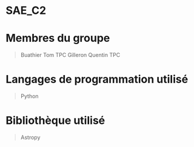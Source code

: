 # SAE_C2

#

# Membres du groupe

> Buathier Tom TPC
> Gilleron Quentin TPC

# 

# Langages de programmation utilisé

> Python

#

# Bibliothèque utilisé

> Astropy